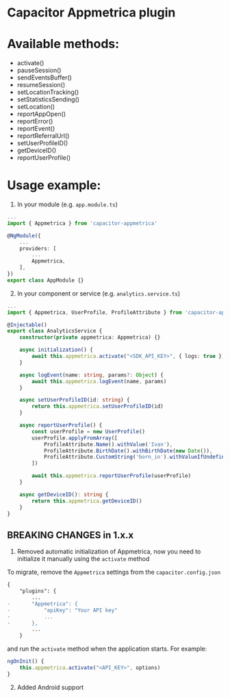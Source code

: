 # Capacitor Appmetrica plugin

# Available methods:

- activate()
- pauseSession()
- sendEventsBuffer()
- resumeSession()
- setLocationTracking()
- setStatisticsSending()
- setLocation()
- reportAppOpen()
- reportError()
- reportEvent()
- reportReferralUrl()
- setUserProfileID()
- getDeviceID()
- reportUserProfile()

# Usage example:

1. In your module (e.g. `app.module.ts`)

```ts
...
import { Appmetrica } from 'capacitor-appmetrica'

@NgModule({
	...
	providers: [
		...
		Appmetrica,
	],
})
export class AppModule {}

```

2. In your component or service (e.g. `analytics.service.ts`)

```ts
...
import { Appmetrica, UserProfile, ProfileAttribute } from 'capacitor-appmetrica'

@Injectable()
export class AnalyticsService {
	constructor(private appmetrica: Appmetrica) {}

	async initialization() {
		await this.appmetrica.activate("<SDK_API_KEY>", { logs: true })
	}

	async logEvent(name: string, params?: Object) {
		await this.appmetrica.logEvent(name, params)
	}

	async setUserProfileID(id: string) {
		return this.appmetrica.setUserProfileID(id)
	}

	async reportUserProfile() {
		const userProfile = new UserProfile()
		userProfile.applyFromArray([
			ProfileAttribute.Name().withValue('Ivan'),
			ProfileAttribute.BirthDate().withBirthDate(new Date()),
			ProfileAttribute.CustomString('born_in').withValueIfUndefined('Moscow'),
		])

		await this.appmetrica.reportUserProfile(userProfile)
	}

	async getDeviceID(): string {
		return this.appmetrica.getDeviceID()
	}
}

```

## BREAKING CHANGES in 1.x.x

1. Removed automatic initialization of Appmetrica, now you need to initialize it manually using the `activate` method

To migrate, remove the `Appmetrica` settings from the `capacitor.config.json`

```diff
{
	"plugins": {
		...
-		"Appmetrica": {
-			"apiKey": "Your API key"
-			...
-		},
		...
	}
```

and run the `activate` method when the application starts. For example:

```typescript
ngOnInit() {
	this.appmetrica.activate("<API_KEY>", options)
}
```

2. Added Android support
